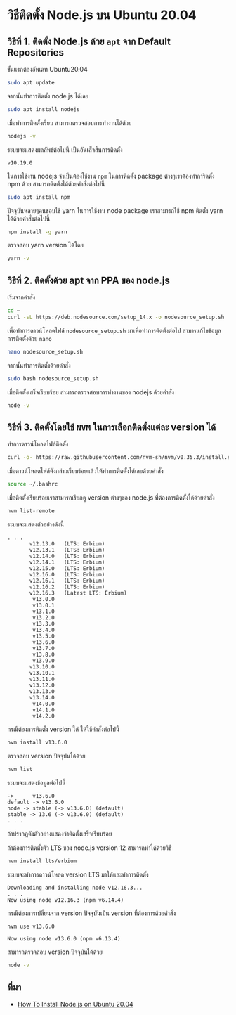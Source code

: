 # วิธีติดตั้ง Node.js บน Ubuntu 20.04

## วิธีที่ 1. ติดตั้ง Node.js ด้วย `apt` จาก Default Repositories 
ขั้นแรกต้องอัพเดท Ubuntu20.04
```bash
sudo apt update
```
จากนั้นทำการติดตั้ง node.js ได้เลย
```bash
sudo apt install nodejs
```
เมื่อทำการติดตั้งเรียบ สามารถตรวจสอบการทำงานได้ด้วย
```bash
nodejs -v
```
ระบบจะแสดงผลลัพธ์ต่อไปนี้ เป็นอันเส็จสิ้นการติดตั้ง
```
v10.19.0
```
ในการใช้งาน nodejs จำเป็นต้องใช้งาน `npm` ในการติดตั้ง package ต่างๆเราต้องทำการิดตั้ง npm ด้วย สามารถติดตั้งได้ด้วยคำสั่งต่อไปนี้
```bash
sudo apt install npm
```
ปัจจุบันหลายๆคนชอบใช้ yarn ในการใช้งาน node package เราสามารถใช้ npm ติดตั้ง yarn ได้ด้วยคำสั่งต่อไปนี้
```bash
npm install -g yarn
```
ตรวจสอบ yarn version ได้โดย
```bash
yarn -v
```

## วิธีที่ 2. ติดตั้งด้วย apt จาก PPA ของ node.js
เริ่มจากคำสั่ง
```bash
cd ~
curl -sL https://deb.nodesource.com/setup_14.x -o nodesource_setup.sh
```
เพื่อทำการดาวน์โหลดไฟล์ `nodesource_setup.sh` มาเพื่อทำการติดตั้งต่อไป
สามารแก้ไขข้อมูลการติดตั้งด้วย `nano` 
```bash
nano nodesource_setup.sh
```
จากนั้นทำการติดตั้งด้วยคำสั่ง
```bash
sudo bash nodesource_setup.sh
```
เมื่อติดตั้งเสร็จเรียบร้อย สามารถตรวจสอบการทำงานของ nodejs ด้วยคำสั่ง
```bash
node -v
```

## วิธีที่ 3. ติดตั้งโดยใช้ `NVM` ในการเลือกติดตั้งแต่ละ version ได้
ทำการดาวน์โหลดไฟล์ติดตั้ง
```bash
curl -o- https://raw.githubusercontent.com/nvm-sh/nvm/v0.35.3/install.sh | bash
```
เมื่อดาวน์โหลดไฟล์ดังกล่าวเรียบร้อยแล้วให้ทำการติดตั้งได้เลยด้วยคำสั่ง
```bash
source ~/.bashrc
```
เมื่อติดตั้งเรียบร้อยเราสามารถเรียกดู version ต่างๆของ node.js ที่ต้องการติดตั้งได้ด้วยคำสั่ง
```bash
nvm list-remote
```
ระบบจะแสดงตัวอย่างดังนี้
```
. . .
       v12.13.0   (LTS: Erbium)
       v12.13.1   (LTS: Erbium)
       v12.14.0   (LTS: Erbium)
       v12.14.1   (LTS: Erbium)
       v12.15.0   (LTS: Erbium)
       v12.16.0   (LTS: Erbium)
       v12.16.1   (LTS: Erbium)
       v12.16.2   (LTS: Erbium)
       v12.16.3   (Latest LTS: Erbium)
        v13.0.0
        v13.0.1
        v13.1.0
        v13.2.0
        v13.3.0
        v13.4.0
        v13.5.0
        v13.6.0
        v13.7.0
        v13.8.0
        v13.9.0
       v13.10.0
       v13.10.1
       v13.11.0
       v13.12.0
       v13.13.0
       v13.14.0
        v14.0.0
        v14.1.0
        v14.2.0
```
กรณีต้องการติดตั้ง version ใด่ ให้ใช้คำสั่งต่อไปนี้
```bash
nvm install v13.6.0
```
ตรวจสอบ version ปัจจุบันได้ด้วย
```bash
nvm list
```
ระบบจะแสดงข้อมูลต่อไปนี้
```
->      v13.6.0
default -> v13.6.0
node -> stable (-> v13.6.0) (default)
stable -> 13.6 (-> v13.6.0) (default)
. . .
```
ถ้าปรากฏดังตัวอย่างแสดงว่าติดตั้งเสร็จเรียบร้อย

ถ้าต้องการติดตั้งตัว LTS ของ node.js version 12 สามารถทำได้ด้วยวิธี
```bash
nvm install lts/erbium
```
ระบบจะทำการดาวน์โหลด version LTS มาให้และทำการติดตั้ง
```
Downloading and installing node v12.16.3...
. . .
Now using node v12.16.3 (npm v6.14.4)
```

กรณีต้องการเปลี่ยนจาก version ปัจจุบันเป็น version ที่ต้องการด้วยคำสั่ง
```bash
nvm use v13.6.0
```
```
Now using node v13.6.0 (npm v6.13.4)
```
สามารถตรวจสอบ version ปัจจุบันได้ด้วย
```bash
node -v
```

## ที่มา
- [How To Install Node.js on Ubuntu 20.04](https://www.digitalocean.com/community/tutorials/how-to-install-node-js-on-ubuntu-20-04)



